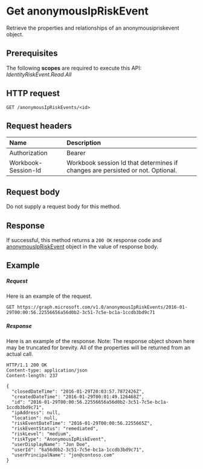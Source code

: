 # Get anonymousIpRiskEvent

Retrieve the properties and relationships of an anonymousipriskevent object.
## Prerequisites
The following **scopes** are required to execute this API:
*IdentityRiskEvent.Read.All*
## HTTP request
<!-- { "blockType": "ignored" } -->
```http
GET /anonymousIpRiskEvents/<id>
```

## Request headers
| Name      |Description|
|:----------|:----------|
| Authorization  | Bearer <code>|
| Workbook-Session-Id  | Workbook session Id that determines if changes are persisted or not. Optional.|

## Request body
Do not supply a request body for this method.
## Response
If successful, this method returns a `200 OK` response code and [anonymousIpRiskEvent](../resources/anonymousipriskevent.md) object in the value of response body.
## Example
##### Request
Here is an example of the request.
<!-- {
  "blockType": "request",
  "name": "get_anonymousipriskevent"
}-->
```http
GET https://graph.microsoft.com/v1.0/anonymousIpRiskEvents/2016-01-29T00:00:56.22556656a56d0b2-3c51-7c5e-bc1a-1ccdb3bd9c71
```
##### Response
Here is an example of the response. Note: The response object shown here may be truncated for brevity. All of the properties will be returned from an actual call.
<!-- {
  "blockType": "response",
  "truncated": true,
  "@odata.type": "microsoft.graph.anonymousIpRiskEvent"
} -->
```http
HTTP/1.1 200 OK
Content-type: application/json
Content-length: 237

{
  "closedDateTime": "2016-01-29T20:03:57.7872426Z",
  "createdDateTime": "2016-01-29T00:01:49.126468Z",
  "id": "2016-01-29T00:00:56.22556656a56d0b2-3c51-7c5e-bc1a-1ccdb3bd9c71",
  "ipAddress": null,
  "location": null,
  "riskEventDateTime": "2016-01-29T00:00:56.2255665Z",
  "riskEventStatus": "remediated",
  "riskLevel": "medium",
  "riskType": "AnonymousIpRiskEvent",
  "userDisplayName": "Jon Doe",
  "userId": "6a56d0b2-3c51-7c5e-bc1a-1ccdb3bd9c71",
  "userPrincipalName": "jon@contoso.com"
}
```

<!-- uuid: 8fcb5dbc-d5aa-4681-8e31-b001d5168d79
2015-10-25 14:57:30 UTC -->
<!-- {
  "type": "#page.annotation",
  "description": "Get anonymousIpRiskEvent",
  "keywords": "",
  "section": "documentation",
  "tocPath": ""
}-->


<!-- {
  "type": "#page.annotation",
  "description": "Retrieve an anonymousIpRiskEvent object.",
  "tocPath": "/beta reference/Identity Protection/Identity Risk Events/Get anonymousIpRiskEvent",
  "apiVersion": "beta",
  "section": "documentation",
  "canonicalURL": ""
} -->
